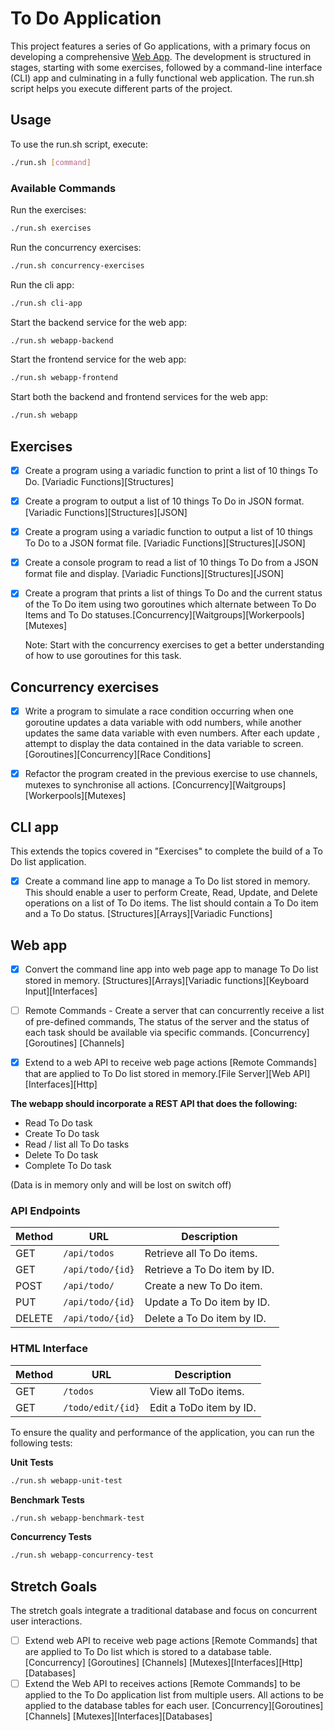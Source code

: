 # To Do Application

This project features a series of Go applications, with a primary focus on developing a comprehensive [Web App](#web-app). The development is structured in stages, starting with some exercises, followed by a command-line interface (CLI) app and culminating in a fully functional web application. The run.sh script helps you execute different parts of the project.

## Usage
To use the run.sh script, execute:
```sh
./run.sh [command]
```

### Available Commands
Run the exercises:
```sh
./run.sh exercises
```

Run the concurrency exercises:
```sh
./run.sh concurrency-exercises
```

Run the cli app:
```sh
./run.sh cli-app
```

Start the backend service for the web app:
```sh
./run.sh webapp-backend
```

Start the frontend service for the web app:
```sh
./run.sh webapp-frontend
```

Start both the backend and frontend services for the web app:
```sh
./run.sh webapp
```



## Exercises
- [x] Create a program using a variadic function to print a list of 10 things To Do. [Variadic Functions][Structures]
- [x] Create a program to output a list of 10 things To Do in JSON format. [Variadic Functions][Structures][JSON]
- [x] Create a program using a variadic function to output a list of 10 things To Do to a JSON format file. [Variadic Functions][Structures][JSON]
- [x] Create a console program to read a list of 10 things To Do from a JSON format file and display. [Variadic Functions][Structures][JSON]
- [x] Create a program that prints a list of things To Do and the current status of the To Do item using two goroutines which alternate between To Do Items and To Do statuses.[Concurrency][Waitgroups][Workerpools][Mutexes]
    
    Note: Start with the concurrency exercises to get a better understanding of how to use goroutines for this task.


## Concurrency exercises
- [x] Write a program to simulate a race condition occurring when one goroutine updates a data variable with odd numbers, while another updates the same data variable with even numbers. After each update , attempt to display the data contained in the data variable to screen. [Goroutines][Concurrency][Race Conditions]
- [x] Refactor the program created in the previous exercise to use channels, mutexes to synchronise all actions. [Concurrency][Waitgroups][Workerpools][Mutexes]


## CLI app
This extends the topics covered in "Exercises" to complete the build of a To Do list application.
- [x] Create a command line app to manage a To Do list stored in memory. This should enable a user to perform Create, Read, Update, and Delete operations on a list of To Do items. The list should contain a To Do item and a To Do status. [Structures][Arrays][Variadic Functions]


## Web app
- [x] Convert the command line app into web page app to manage To Do list stored in memory. [Structures][Arrays][Variadic functions][Keyboard Input][Interfaces]
- [ ] Remote Commands - Create a server that can concurrently receive a list of pre-defined commands, The status of the server and the status of each task should be available via specific commands. [Concurrency][Goroutines] [Channels]
- [x] Extend to a web API to receive web page actions [Remote Commands] that are applied to To Do list stored in memory.[File Server][Web API][Interfaces][Http]


**The webapp should incorporate a REST API that does the following:**
- Read To Do task
- Create To Do task
- Read / list all To Do tasks
- Delete To Do task 
- Complete To Do task

(Data is in memory only and will be lost on switch off)

### API Endpoints

| **Method** | **URL**             | **Description**                   |
|------------|---------------------|-----------------------------------|
| GET        | `/api/todos`        | Retrieve all To Do items.          |
| GET        | `/api/todo/{id}`    | Retrieve a To Do item by ID.       |
| POST       | `/api/todo/`        | Create a new To Do item.           |
| PUT        | `/api/todo/{id}`    | Update a To Do item by ID.         |
| DELETE     | `/api/todo/{id}`    | Delete a To Do item by ID.         |

### HTML Interface

| **Method** | **URL**             | **Description**                   |
|------------|---------------------|-----------------------------------|
| GET        | `/todos`            | View all ToDo items.              |
| GET        | `/todo/edit/{id}`   | Edit a ToDo item by ID.           |


To ensure the quality and performance of the application, you can run the following tests:

**Unit Tests**
```sh
./run.sh webapp-unit-test
```

**Benchmark Tests**
```sh
./run.sh webapp-benchmark-test
```

**Concurrency Tests**
```sh
./run.sh webapp-concurrency-test
```

## Stretch Goals
The stretch goals integrate a traditional database and focus on concurrent user interactions.

- [ ] Extend web API to receive web page actions [Remote Commands] that are applied to To Do list which is stored to a database table. [Concurrency] [Goroutines] [Channels] [Mutexes][Interfaces][Http][Databases]
- [ ] Extend the Web API to receives actions [Remote Commands] to be applied to the To Do application list from multiple users. All actions to be applied to the database tables for each user. [Concurrency][Goroutines][Channels] [Mutexes][Interfaces][Databases]
